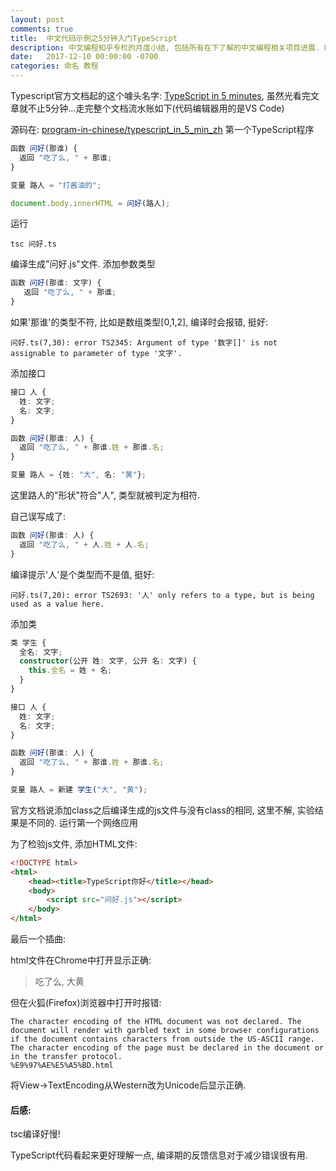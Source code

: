 ```yaml
---
layout: post
comments: true
title:  中文代码示例之5分钟入门TypeScript
description: 中文编程知乎专栏的月度小结, 包括所有在下了解的中文编程相关项目进展. Monthly report of column "Programming in Chinese", together with other progresses in Github organization and other channels.
date:   2017-12-10 00:00:00 -0700
categories: 命名 教程
---
```


Typescript官方文档起的这个噱头名字: [TypeScript in 5 minutes](https://www.typescriptlang.org/docs/handbook/typescript-in-5-minutes.html), 虽然光看完文章就不止5分钟...走完整个文档流水账如下(代码编辑器用的是VS Code)

源码在: [program-in-chinese/typescript_in_5_min_zh](https://github.com/program-in-chinese/typescript_in_5_min_zh)
第一个TypeScript程序
```typescript
函数 问好(那谁) {
  返回 "吃了么, " + 那谁;
}

变量 路人 = "打酱油的";

document.body.innerHTML = 问好(路人);
```
运行
```
tsc 问好.ts
```
编译生成"问好.js"文件.
添加参数类型
```typescript
函数 问好(那谁: 文字) {
   返回 "吃了么, " + 那谁;
}
```
如果'那谁'的类型不符, 比如是数组类型[0,1,2], 编译时会报错, 挺好:
```
问好.ts(7,30): error TS2345: Argument of type '数字[]' is not assignable to parameter of type '文字'.
```
添加接口
```typescript
接口 人 {
  姓: 文字;
  名: 文字;
}

函数 问好(那谁: 人) {
  返回 "吃了么, " + 那谁.姓 + 那谁.名;
}

变量 路人 = {姓: "大", 名: "黄"};
```
这里路人的"形状"符合"人", 类型就被判定为相符.

自己误写成了:
```typescript
函数 问好(那谁: 人) {
  返回 "吃了么, " + 人.姓 + 人.名;
}
```
编译提示'人'是个类型而不是值, 挺好:
```
问好.ts(7,20): error TS2693: '人' only refers to a type, but is being used as a value here.
```
添加类
```typescript
类 学生 {
  全名: 文字;
  constructor(公开 姓: 文字, 公开 名: 文字) {
    this.全名 = 姓 + 名;
  }
}

接口 人 {
  姓: 文字;
  名: 文字;
}

函数 问好(那谁: 人) {
  返回 "吃了么, " + 那谁.姓 + 那谁.名;
}

变量 路人 = 新建 学生("大", "黄");
```
官方文档说添加class之后编译生成的js文件与没有class的相同, 这里不解, 实验结果是不同的.
运行第一个网络应用

为了检验js文件, 添加HTML文件:
```html
<!DOCTYPE html>
<html>
    <head><title>TypeScript你好</title></head>
    <body>
        <script src="问好.js"></script>
    </body>
</html>
```
最后一个插曲:

html文件在Chrome中打开显示正确:

> 吃了么, 大黄

但在火狐(Firefox)浏览器中打开时报错:
```
The character encoding of the HTML document was not declared. The document will render with garbled text in some browser configurations if the document contains characters from outside the US-ASCII range. The character encoding of the page must be declared in the document or in the transfer protocol.
%E9%97%AE%E5%A5%BD.html
```
将View->TextEncoding从Western改为Unicode后显示正确.

#### 后感:

tsc编译好慢!

TypeScript代码看起来更好理解一点, 编译期的反馈信息对于减少错误很有用.